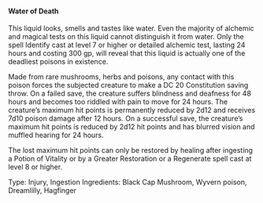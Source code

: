 #### Water of Death
This liquid looks, smells and tastes like water. Even the majority of alchemic and magical tests on this liquid cannot distinguish it from water. Only the spell Identify cast at level 7 or higher or detailed alchemic test, lasting 24 hours and costing 300 gp, will reveal that this liquid is actually one of the deadliest poisons in existence.

Made from rare mushrooms, herbs and poisons, any contact with this poison forces the subjected creature to make a DC 20 Constitution saving throw. On a failed save, the creature suffers blindness and deafness for 48 hours and becomes too riddled with pain to move for 24 hours. The creature’s maximum hit points is permanently reduced by 2d12 and receives 7d10 poison damage after 12 hours. On a successful save, the creature’s maximum hit points is reduced by 2d12 hit points and has blurred vision and muffled hearing for 24 hours.

The lost maximum hit points can only be restored by healing after ingesting a Potion of Vitality or by a Greater Restoration or a Regenerate spell cast at level 8 or higher. 

Type: Injury, Ingestion 
Ingredients: Black Cap Mushroom, Wyvern poison, Dreamlilly, Hagfinger